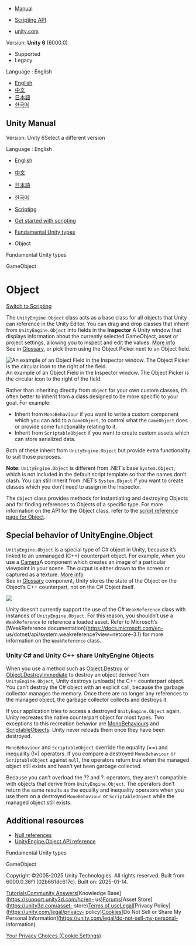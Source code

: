 [](https://docs.unity3d.com)

  * [Manual](../Manual/index.html)
  * [Scripting API](../ScriptReference/index.html)

  * [unity.com](https://unity.com/)

Version: **Unity 6** (6000.0)

  * Supported
  * Legacy

Language : English

  * [English](/Manual/class-Object.html)
  * [中文](/cn/current/Manual/class-Object.html)
  * [日本語](/ja/current/Manual/class-Object.html)
  * [한국어](/kr/current/Manual/class-Object.html)

[](https://docs.unity3d.com)

## Unity Manual

Version: Unity 6Select a different version

Language : English

  * [English](/Manual/class-Object.html)
  * [中文](/cn/current/Manual/class-Object.html)
  * [日本語](/ja/current/Manual/class-Object.html)
  * [한국어](/kr/current/Manual/class-Object.html)

  * [Scripting](scripting.html)
  * [Get started with scripting](scripting-get-started.html)
  * [Fundamental Unity types](fundamental-unity-types.html)
  * Object

[](fundamental-unity-types.html)

Fundamental Unity types

[](class-GameObject.html)

GameObject

# Object

[Switch to Scripting](../ScriptReference/Object.html "Go to Object page in the
Scripting Reference")

The `UnityEngine.Object` class acts as a base class for all objects that Unity
can reference in the Unity Editor. You can drag and drop classes that inherit
from `UnityEngine.Object` into fields in the **Inspector** A Unity window that
displays information about the currently selected GameObject, asset or project
settings, allowing you to inspect and edit the values. [More
info](UsingTheInspector.html)  
See in [Glossary](Glossary.html#Inspector), or pick them using the Object
Picker next to an Object field.

![An example of an Object Field in the Inspector window. The Object Picker is
the circular icon to the right of the
field.](../uploads/Main/ExampleObjectField.png) An example of an Object Field
in the Inspector window. The Object Picker is the circular icon to the right
of the field.

Rather than inheriting directly from `Object` for your own custom classes,
it’s often better to inherit from a class designed to be more specific to your
goal. For example:

  * Inherit from `MonoBehaviour` if you want to write a custom component which you can add to a `GameObject`, to control what the `GameObject` does or provide some functionality relating to it.
  * Inherit from `ScriptableObject` if you want to create custom assets which can store serialized data.

Both of these inherit from `UnityEngine.Object` but provide extra
functionality to suit those purposes.

**Note:** `UnityEngine.Object` is different from .NET’s base `System.Object`,
which is not included in the default script template so that the names don’t
clash. You can still inherit from .NET’s `System.Object` if you want to create
classes which you don’t need to assign in the Inspector.

The `Object` class provides methods for instantiating and destroying Objects
and for finding references to Objects of a specific type. For more information
on the API for the Object class, refer to the [script reference page for
Object](../ScriptReference/Object.html).

## Special behavior of UnityEngine.Object

`UnityEngine.Object` is a special type of C# object in Unity, because it’s
linked to an unmanaged (C++) counterpart object. For example, when you use a
[Camera](../ScriptReference/Camera.html)A component which creates an image of
a particular viewpoint in your scene. The output is either drawn to the screen
or captured as a texture. [More info](CamerasOverview.html)  
See in [Glossary](Glossary.html#Camera) component, Unity stores the state of
the Object on the Object’s C++ counterpart, not on the C# Object itself.

![](../uploads/Main/unity-engine-object.png)

Unity doesn’t currently support the use of the C# `WeakReference` class with
instances of `UnityEngine.Object`. For this reason, you shouldn’t use a
`WeakReference` to reference a loaded asset. Refer to Microsoft’s
[WeakReference documentation](https://docs.microsoft.com/en-
us/dotnet/api/system.weakreference?view=netcore-3.1) for more information on
the `WeakReference` class.

### Unity C# and Unity C++ share UnityEngine Objects

When you use a method such as
[Object.Destroy](../ScriptReference/Object.Destroy.html) or
[Object.DestroyImmediate](../ScriptReference/Object.DestroyImmediate.html) to
destroy an object derived from `UnityEngine.Object`, Unity destroys (unloads)
the C++ counterpart object. You can’t destroy the C# object with an explicit
call, because the garbage collector manages the memory. Once there are no
longer any references to the managed object, the garbage collector collects
and destroys it.

If your application tries to access a destroyed `UnityEngine.Object` again,
Unity recreates the native counterpart object for most types. Two exceptions
to this recreation behavior are
[MonoBehaviours](../ScriptReference/MonoBehaviour.html) and
[ScriptableObjects](../ScriptReference/ScriptableObject.html): Unity never
reloads them once they have been destroyed.

`MonoBehaviour` and `ScriptableObject` override the equality (==) and
inequality (!=) operators. If you compare a destroyed `MonoBehaviour` or
`ScriptableObject` against `null`, the operators return true when the managed
object still exists and hasn’t yet been garbage collected.

Because you can’t overload the ?? and ?. operators, they aren’t compatible
with objects that derive from `UnityEngine.Object`. The operators don’t return
the same results as the equality and inequality operators when you use them on
a destroyed `MonoBehaviour` or `ScriptableObject` while the managed object
still exists.

## Additional resources

  * [Null references](null-reference-exception.html)
  * [UnityEngine.Object API reference](../ScriptReference/Object.html)

[](fundamental-unity-types.html)

Fundamental Unity types

[](class-GameObject.html)

GameObject

Copyright ©2005-2025 Unity Technologies. All rights reserved. Built from
6000.0.36f1 (02b661dc617c). Built on: 2025-01-14.

[Tutorials](https://learn.unity.com/)[Community
Answers](https://answers.unity3d.com)[Knowledge
Base](https://support.unity3d.com/hc/en-
us)[Forums](https://forum.unity3d.com)[Asset Store](https://unity3d.com/asset-
store)[Terms of
use](https://docs.unity3d.com/Manual/TermsOfUse.html)[Legal](https://unity.com/legal)[Privacy
Policy](https://unity.com/legal/privacy-
policy)[Cookies](https://unity.com/legal/cookie-policy)[Do Not Sell or Share
My Personal Information](https://unity.com/legal/do-not-sell-my-personal-
information)

[Your Privacy Choices (Cookie Settings)](javascript:void\(0\);)

